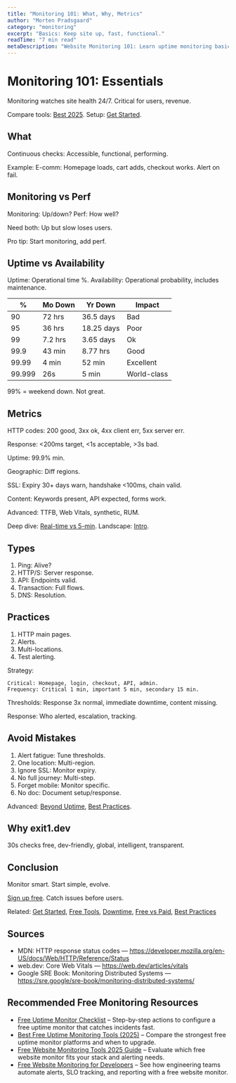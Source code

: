 ```yaml
---
title: "Monitoring 101: What, Why, Metrics"
author: "Morten Pradsgaard"
category: "monitoring"
excerpt: "Basics: Keep site up, fast, functional."
readTime: "7 min read"
metaDescription: "Website Monitoring 101: Learn uptime monitoring basics, metrics, and best practices. Free guide to setting up reliable website monitoring with real examples and tools."
---
```


# Monitoring 101: Essentials

Monitoring watches site health 24/7. Critical for users, revenue.

Compare tools: [Best 2025](/blog/best-website-monitoring-service-2025). Setup: [Get Started](/blog/get-started).

## What

Continuous checks: Accessible, functional, performing.

Example: E-comm: Homepage loads, cart adds, checkout works. Alert on fail.

## Monitoring vs Perf

Monitoring: Up/down?
Perf: How well?

Need both: Up but slow loses users.

Pro tip: Start monitoring, add perf.

## Uptime vs Availability

Uptime: Operational time %.
Availability: Operational probability, includes maintenance.

| % | Mo Down | Yr Down | Impact |
|---|---------|---------|--------|
| 90 | 72 hrs | 36.5 days | Bad |
| 95 | 36 hrs | 18.25 days | Poor |
| 99 | 7.2 hrs | 3.65 days | Ok |
| 99.9 | 43 min | 8.77 hrs | Good |
| 99.99 | 4 min | 52 min | Excellent |
| 99.999 | 26s | 5 min | World-class |

99% = weekend down. Not great.

## Metrics

HTTP codes: 200 good, 3xx ok, 4xx client err, 5xx server err.

Response: <200ms target, <1s acceptable, >3s bad.

Uptime: 99.9% min.

Geographic: Diff regions.

SSL: Expiry 30+ days warn, handshake <100ms, chain valid.

Content: Keywords present, API expected, forms work.

Advanced: TTFB, Web Vitals, synthetic, RUM.

Deep dive: [Real-time vs 5-min](/blog/real-time-vs-5-minute-monitoring). Landscape: [Intro](/blog/intro-to-website-monitoring).

## Types

1. Ping: Alive?
2. HTTP/S: Server response.
3. API: Endpoints valid.
4. Transaction: Full flows.
5. DNS: Resolution.

## Practices

1. HTTP main pages.
2. Alerts.
3. Multi-locations.
4. Test alerting.

Strategy:
```
Critical: Homepage, login, checkout, API, admin.
Frequency: Critical 1 min, important 5 min, secondary 15 min.
```

Thresholds: Response 3x normal, immediate downtime, content missing.

Response: Who alerted, escalation, tracking.

## Avoid Mistakes

1. Alert fatigue: Tune thresholds.
2. One location: Multi-region.
3. Ignore SSL: Monitor expiry.
4. No full journey: Multi-step.
5. Forget mobile: Monitor specific.
6. No doc: Document setup/response.

Advanced: [Beyond Uptime](/blog/beyond-uptime-monitoring-guide), [Best Practices](/blog/website-monitoring-best-practices-2025).

## Why exit1.dev

30s checks free, dev-friendly, global, intelligent, transparent.

## Conclusion

Monitor smart. Start simple, evolve.

[Sign up free](https://app.exit1.dev/). Catch issues before users.

Related: [Get Started](/blog/get-started), [Free Tools](/blog/free-website-monitoring-tools-2025), [Downtime](/blog/understanding-website-downtime), [Free vs Paid](/blog/free-vs-paid-website-monitoring), [Best Practices](/blog/website-monitoring-best-practices-2025)

## Sources

- MDN: HTTP response status codes — https://developer.mozilla.org/en-US/docs/Web/HTTP/Reference/Status
- web.dev: Core Web Vitals — https://web.dev/articles/vitals
- Google SRE Book: Monitoring Distributed Systems — https://sre.google/sre-book/monitoring-distributed-systems/

## Recommended Free Monitoring Resources

- [Free Uptime Monitor Checklist](/blog/free-uptime-monitor-checklist) – Step-by-step actions to configure a free uptime monitor that catches incidents fast.
- [Best Free Uptime Monitoring Tools (2025)](/blog/best-free-uptime-monitoring-tools) – Compare the strongest free uptime monitor platforms and when to upgrade.
- [Free Website Monitoring Tools 2025 Guide](/blog/free-website-monitoring-tools-2025) – Evaluate which free website monitor fits your stack and alerting needs.
- [Free Website Monitoring for Developers](/blog/free-website-monitoring-for-developers) – See how engineering teams automate alerts, SLO tracking, and reporting with a free website monitor.

